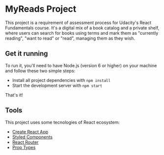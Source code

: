 # MyReads Project

This project is a requirement of assessment process for Udacity's React Fundamentals course. It's a digital  mix of a book catalog and a private shelf, where users can search for books using terms and mark them as "currently reading", "want to read" or "read", managing them as they wish.

## Get it running

To run it, you'll need to have Node.js (version 6 or higher) on your machine and follow these two simple steps:

* Install all project dependencies with `npm install`
* Start the development server with `npm start`

That's it!

## Tools

This project uses some tecnologies of React ecosystem:

* [Create React App](https://github.com/facebookincubator/create-react-app)
* [Styled Components](https://github.com/styled-components/styled-components)
* [React Router](https://github.com/ReactTraining/react-router)
* [Prop Types](https://github.com/facebook/prop-types)
